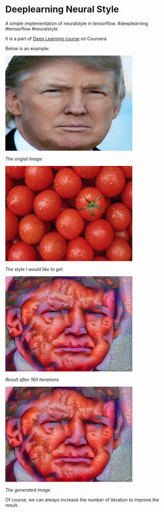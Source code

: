 # Deeplearning Neural Style
A simple implementation of neuralstyle in tensorflow. #deeplearning #tensorflow #neuralstyle 

It is a part of [Deep Learning course](https://www.coursera.org/learn/convolutional-neural-networks) on Coursera

Below is an example:

![The origial Image](content.jpg)

*The origial Image*

![The style I would like to get](style.jpg)

*The style I would like to get*

![Result after 160 iterations](160.png)

*Result after 160 iterations*

![The generated image](generated_image.jpg)

*The generated image*

Of course, we can always increase the number of iteration to improve the result.


